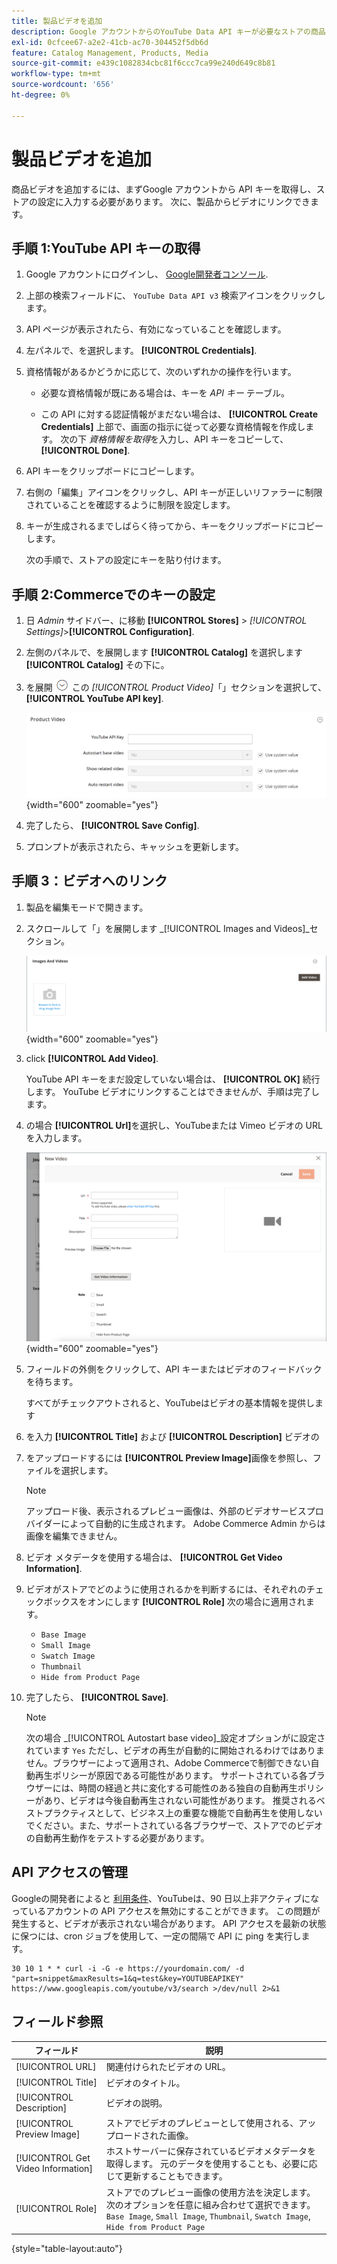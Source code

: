 ```yaml
---
title: 製品ビデオを追加
description: Google アカウントからのYouTube Data API キーが必要なストアの商品ビデオを設定し、商品のビデオリンクを追加する方法を説明します。
exl-id: 0cfcee67-a2e2-41cb-ac70-304452f5db6d
feature: Catalog Management, Products, Media
source-git-commit: e439c1082834cbc81f6ccc7ca99e240d649c8b81
workflow-type: tm+mt
source-wordcount: '656'
ht-degree: 0%

---
```


# 製品ビデオを追加

商品ビデオを追加するには、まずGoogle アカウントから API キーを取得し、ストアの設定に入力する必要があります。 次に、製品からビデオにリンクできます。

## 手順 1:YouTube API キーの取得

1. Google アカウントにログインし、 [Google開発者コンソール][1].

1. 上部の検索フィールドに、 `YouTube Data API v3` 検索アイコンをクリックします。

1. API ページが表示されたら、有効になっていることを確認します。

1. 左パネルで、を選択します。 **[!UICONTROL Credentials]**.

1. 資格情報があるかどうかに応じて、次のいずれかの操作を行います。

   - 必要な資格情報が既にある場合は、キーを _API キー_ テーブル。

   - この API に対する認証情報がまだない場合は、 **[!UICONTROL Create Credentials]**  上部で、画面の指示に従って必要な資格情報を作成します。 次の下 _資格情報を取得_&#x200B;を入力し、API キーをコピーして、 **[!UICONTROL Done]**.

1. API キーをクリップボードにコピーします。

1. 右側の「編集」アイコンをクリックし、API キーが正しいリファラーに制限されていることを確認するように制限を設定します。

1. キーが生成されるまでしばらく待ってから、キーをクリップボードにコピーします。

   次の手順で、ストアの設定にキーを貼り付けます。

## 手順 2:Commerceでのキーの設定

1. 日 _Admin_ サイドバー、に移動 **[!UICONTROL Stores]** > _[!UICONTROL Settings]_>**[!UICONTROL Configuration]**.

1. 左側のパネルで、を展開します **[!UICONTROL Catalog]** を選択します **[!UICONTROL Catalog]** その下に。

1. を展開 ![展開セレクター](../assets/icon-display-expand.png) この _[!UICONTROL Product Video]_「」セクションを選択して、**[!UICONTROL YouTube API key]**.

   ![製品ビデオの設定](../configuration-reference/catalog/assets/catalog-product-video.png){width="600" zoomable="yes"}

1. 完了したら、 **[!UICONTROL Save Config]**.

1. プロンプトが表示されたら、キャッシュを更新します。

## 手順 3：ビデオへのリンク

1. 製品を編集モードで開きます。

1. スクロールして「」を展開します _[!UICONTROL Images and Videos]_セクション。

   ![画像とビデオ](./assets/product-simple-images-videos.png){width="600" zoomable="yes"}

1. click **[!UICONTROL Add Video]**.

   YouTube API キーをまだ設定していない場合は、 **[!UICONTROL OK]** 続行します。 YouTube ビデオにリンクすることはできませんが、手順は完了します。

1. の場合 **[!UICONTROL Url]**&#x200B;を選択し、YouTubeまたは Vimeo ビデオの URL を入力します。

   ![製品の新しいビデオ](./assets/product-video-add.png){width="600" zoomable="yes"}

1. フィールドの外側をクリックして、API キーまたはビデオのフィードバックを待ちます。

   すべてがチェックアウトされると、YouTubeはビデオの基本情報を提供します

1. を入力 **[!UICONTROL Title]** および **[!UICONTROL Description]** ビデオの

1. をアップロードするには **[!UICONTROL Preview Image]**&#x200B;画像を参照し、ファイルを選択します。

   >[!NOTE]
   >
   >アップロード後、表示されるプレビュー画像は、外部のビデオサービスプロバイダーによって自動的に生成されます。 Adobe Commerce Admin からは画像を編集できません。

1. ビデオ メタデータを使用する場合は、 **[!UICONTROL Get Video Information]**.

1. ビデオがストアでどのように使用されるかを判断するには、それぞれのチェックボックスをオンにします **[!UICONTROL Role]** 次の場合に適用されます。

   - `Base Image`
   - `Small Image`
   - `Swatch Image`
   - `Thumbnail`
   - `Hide from Product Page`

1. 完了したら、 **[!UICONTROL Save]**.

   >[!NOTE]
   >
   >次の場合 _[!UICONTROL Autostart base video]_設定オプションがに設定されています `Yes` ただし、ビデオの再生が自動的に開始されるわけではありません。ブラウザーによって適用され、Adobe Commerceで制御できない自動再生ポリシーが原因である可能性があります。 サポートされている各ブラウザーには、時間の経過と共に変化する可能性のある独自の自動再生ポリシーがあり、ビデオは今後自動再生されない可能性があります。 推奨されるベストプラクティスとして、ビジネス上の重要な機能で自動再生を使用しないでください。また、サポートされている各ブラウザーで、ストアでのビデオの自動再生動作をテストする必要があります。

## API アクセスの管理

Googleの開発者によると [利用条件]、YouTubeは、90 日以上非アクティブになっているアカウントの API アクセスを無効にすることができます。 この問題が発生すると、ビデオが表示されない場合があります。 API アクセスを最新の状態に保つには、cron ジョブを使用して、一定の間隔で API に ping を実行します。

```code
30 10 1 * * curl -i -G -e https://yourdomain.com/ -d "part=snippet&maxResults=1&q=test&key=YOUTUBEAPIKEY" https://www.googleapis.com/youtube/v3/search >/dev/null 2>&1
```

## フィールド参照

| フィールド | 説明 |
|--- |--- |
| [!UICONTROL URL] | 関連付けられたビデオの URL。 |
| [!UICONTROL Title] | ビデオのタイトル。 |
| [!UICONTROL Description] | ビデオの説明。 |
| [!UICONTROL Preview Image] | ストアでビデオのプレビューとして使用される、アップロードされた画像。 |
| [!UICONTROL Get Video Information] | ホストサーバーに保存されているビデオメタデータを取得します。 元のデータを使用することも、必要に応じて更新することもできます。 |
| [!UICONTROL Role] | ストアでのプレビュー画像の使用方法を決定します。 次のオプションを任意に組み合わせて選択できます。 `Base Image`, `Small Image`, `Thumbnail`, `Swatch Image`, `Hide from Product Page` |

{style="table-layout:auto"}

[1]: https://console.developers.google.com/
[利用条件]: https://developers.google.com/youtube/terms/developer-policies#d.-accessing-youtube-api-services
